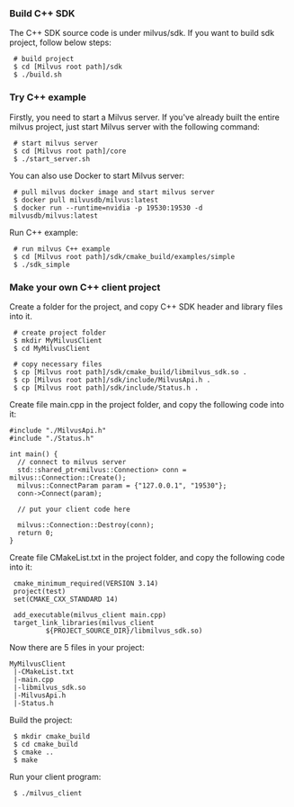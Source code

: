 ### Build C++ SDK

The C++ SDK source code is under milvus/sdk.
If you want to build sdk project, follow below steps:
```shell
 # build project
 $ cd [Milvus root path]/sdk
 $ ./build.sh
```

### Try C++ example

Firstly, you need to start a Milvus server.
If you've already built the entire milvus project, just start Milvus server with the following command:
```shell
 # start milvus server
 $ cd [Milvus root path]/core
 $ ./start_server.sh
```
You can also use Docker to start Milvus server:
```shell
 # pull milvus docker image and start milvus server
 $ docker pull milvusdb/milvus:latest
 $ docker run --runtime=nvidia -p 19530:19530 -d milvusdb/milvus:latest
```

Run C++ example:

```shell
 # run milvus C++ example
 $ cd [Milvus root path]/sdk/cmake_build/examples/simple
 $ ./sdk_simple
```

### Make your own C++ client project

Create a folder for the project, and copy C++ SDK header and library files into it.
```shell
 # create project folder
 $ mkdir MyMilvusClient
 $ cd MyMilvusClient
 
 # copy necessary files
 $ cp [Milvus root path]/sdk/cmake_build/libmilvus_sdk.so .
 $ cp [Milvus root path]/sdk/include/MilvusApi.h .
 $ cp [Milvus root path]/sdk/include/Status.h .
```

Create file main.cpp in the project folder, and copy the following code into it:
```shell
#include "./MilvusApi.h"
#include "./Status.h"

int main() {
  // connect to milvus server
  std::shared_ptr<milvus::Connection> conn = milvus::Connection::Create();
  milvus::ConnectParam param = {"127.0.0.1", "19530"};
  conn->Connect(param);
  
  // put your client code here
  
  milvus::Connection::Destroy(conn);
  return 0;
}
```

Create file CMakeList.txt in the project folder, and copy the following code into it:
```shell
 cmake_minimum_required(VERSION 3.14)
 project(test)
 set(CMAKE_CXX_STANDARD 14)

 add_executable(milvus_client main.cpp)
 target_link_libraries(milvus_client
         ${PROJECT_SOURCE_DIR}/libmilvus_sdk.so)
```

Now there are 5 files in your project:
```shell
MyMilvusClient
 |-CMakeList.txt
 |-main.cpp
 |-libmilvus_sdk.so
 |-MilvusApi.h
 |-Status.h
  ```

Build the project:
```shell
 $ mkdir cmake_build
 $ cd cmake_build
 $ cmake ..
 $ make
```

Run your client program:
```shell
 $ ./milvus_client
```